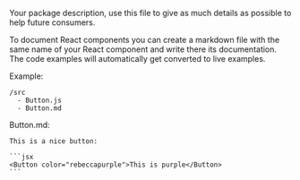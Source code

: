 Your package description, use this file to give as much details
as possible to help future consumers.

To document React components you can create a markdown file with the
same name of your React component and write there its documentation.
The code examples will automatically get converted to live examples.

Example:

    /src
      - Button.js
      - Button.md

Button.md:

    This is a nice button:
    
    ​```jsx
    <Button color="rebeccapurple">This is purple</Button>
    ​```

